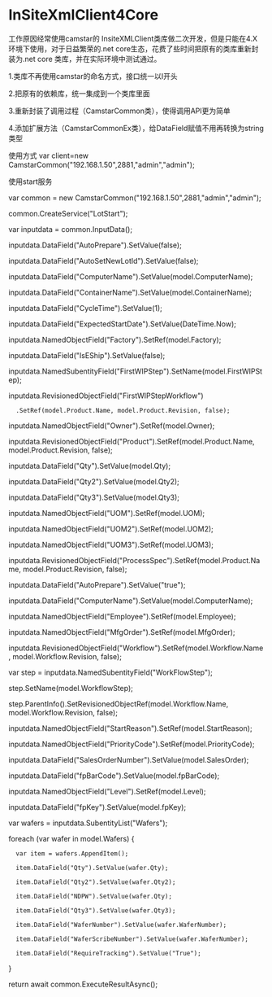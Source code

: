 # InSiteXmlClient4Core
工作原因经常使用camstar的 InsiteXMLClient类库做二次开发，但是只能在4.X环境下使用，对于日益繁荣的.net core生态，花费了些时间把原有的类库重新封装为.net core 类库，并在实际环境中测试通过。

1.类库不再使用camstar的命名方式，接口统一以I开头

2.把原有的依赖库，统一集成到一个类库里面

3.重新封装了调用过程（CamstarCommon类），使得调用API更为简单

4.添加扩展方法（CamstarCommonEx类），给DataField赋值不用再转换为string类型

使用方式
var  client=new CamstarCommon("192.168.1.50",2881,"admin","admin");


使用start服务


  var common = new CamstarCommon("192.168.1.50",2881,"admin","admin");
  
  common.CreateService("LotStart");
  
  var inputdata = common.InputData();
  
  inputdata.DataField("AutoPrepare").SetValue(false);
  
  inputdata.DataField("AutoSetNewLotId").SetValue(false);
  
  inputdata.DataField("ComputerName").SetValue(model.ComputerName);
  
  inputdata.DataField("ContainerName").SetValue(model.ContainerName);
  
  inputdata.DataField("CycleTime").SetValue(1);
  
  inputdata.DataField("ExpectedStartDate").SetValue(DateTime.Now);
  
  inputdata.NamedObjectField("Factory").SetRef(model.Factory);
  
  inputdata.DataField("IsEShip").SetValue(false);
  
  inputdata.NamedSubentityField("FirstWIPStep").SetName(model.FirstWIPStep);
  
  inputdata.RevisionedObjectField("FirstWIPStepWorkflow")
  
      .SetRef(model.Product.Name, model.Product.Revision, false);
      
  inputdata.NamedObjectField("Owner").SetRef(model.Owner);
  
  inputdata.RevisionedObjectField("Product").SetRef(model.Product.Name, model.Product.Revision, false);
  
  inputdata.DataField("Qty").SetValue(model.Qty);
  
  inputdata.DataField("Qty2").SetValue(model.Qty2);
  
  inputdata.DataField("Qty3").SetValue(model.Qty3);
  
  inputdata.NamedObjectField("UOM").SetRef(model.UOM);
  
  inputdata.NamedObjectField("UOM2").SetRef(model.UOM2);
  
  inputdata.NamedObjectField("UOM3").SetRef(model.UOM3);
  
  inputdata.RevisionedObjectField("ProcessSpec").SetRef(model.Product.Name, model.Product.Revision, false);
  
  inputdata.DataField("AutoPrepare").SetValue("true");
  
  inputdata.DataField("ComputerName").SetValue(model.ComputerName);
  
  inputdata.NamedObjectField("Employee").SetRef(model.Employee);
  
  inputdata.NamedObjectField("MfgOrder").SetRef(model.MfgOrder);
  
  inputdata.RevisionedObjectField("Workflow").SetRef(model.Workflow.Name, model.Workflow.Revision, false);
  
  var step = inputdata.NamedSubentityField("WorkFlowStep");
  
  step.SetName(model.WorkflowStep);
  
  step.ParentInfo().SetRevisionedObjectRef(model.Workflow.Name, model.Workflow.Revision, false);
  
  inputdata.NamedObjectField("StartReason").SetRef(model.StartReason);
  
  inputdata.NamedObjectField("PriorityCode").SetRef(model.PriorityCode);
  
  inputdata.DataField("SalesOrderNumber").SetValue(model.SalesOrder);
  
  inputdata.DataField("fpBarCode").SetValue(model.fpBarCode);
  
  inputdata.NamedObjectField("Level").SetRef(model.Level);
  
  inputdata.DataField("fpKey").SetValue(model.fpKey);
  
  var wafers = inputdata.SubentityList("Wafers");
  
  foreach (var wafer in model.Wafers)
  {
  
      var item = wafers.AppendItem();
      
      item.DataField("Qty").SetValue(wafer.Qty);
      
      item.DataField("Qty2").SetValue(wafer.Qty2);
      
      item.DataField("NDPW").SetValue(wafer.Qty);
      
      item.DataField("Qty3").SetValue(wafer.Qty3);
      
      item.DataField("WaferNumber").SetValue(wafer.WaferNumber);
      
      item.DataField("WaferScribeNumber").SetValue(wafer.WaferNumber);
      
      item.DataField("RequireTracking").SetValue("True");
      
  }
  
  return await common.ExecuteResultAsync();
  
